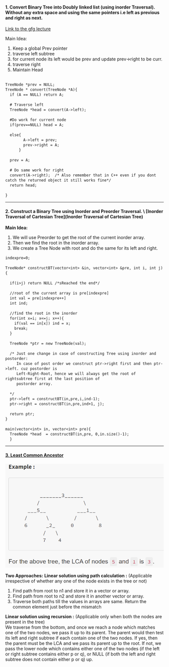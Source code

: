 #### 1. Convert Binary Tree into Doubly linked list (using inorder Traversal). Without any extra space and using the same pointers i.e left as previous and right as next.
[Link to the gfg lecture](https://practice.geeksforgeeks.org/tracks/DSASP-Tree/?batchId=154&tab=1)

Main Idea:
1. Keep a global Prev pointer
2. traverse left subtree
3. for current node its left would be prev and update prev->right to be curr.
4. traverse right
5. Maintain Head
```

TreeNode *prev = NULL;
TreeNode * convert(TreeNode *A){
  if (A == NULL) return A;
  
  # Traverse left
  TreeNode *head = convert(A->left);
  
  #Do work for current node
  if(prev==NULL) head = A;
  
  else{
        A->left = prev;
        prev->right = A;
      }
  
  prev = A;
  
  # Do same work for right
  convert(A->right);  /* Also remember that in C++ even if you dont catch the returned object it still works fine*/
  return head;
  
}
```

---


#### 2. Construct a Binary Tree using Inorder and Preorder Traversal. \ [Inorder Traversal of Cartesian Tree](Inorder Traversal of Cartesian Tree)
**Main Idea:**  
1. We will use Preorder to get the root of the current inorder array.
2. Then we find the root in the inorder array.
3. We create a Tree Node with root and do the same for its left and right.

```
indexpre=0;

TreeNode* constructBT(vector<int> &in, vector<int> &pre, int i, int j){
  
  if(i>j) return NULL /*sReached the end*/  
  
  //root of the current array is pre[indexpre]
  int val = pre[indexpre++]
  int ind;
  
  //find the root in the inorder
  for(int x=i; x<=j; x++){
    if(val == in[x]) ind = x;
    break;  
  } 
  
  TreeNode *ptr = new TreeNode(val);
  
  /* Just one change in case of constructing Tree using inorder and postorder:
     In case of post order we construct ptr->right first and then ptr->left. cuz postorder is
     Left-Right-Root, hence we will always get the root of rightsubtree first at the last position of 
     postorder array.
  
  */
  ptr->left = constructBT(in,pre,i,ind-1);
  ptr->right = constructBT(in,pre,ind+1, j);
  
  return ptr; 
}

main(vector<int> in, vector<int> pre){
  TreeNode *head  = constructBT(in,pre, 0,in.size()-1);
  }
```
---
#### [3. Least Common Ancestor](https://www.interviewbit.com/old/problems/least-common-ancestor/)
![lsa](https://github.com/bathejaakshay/Competitive-Problems-in-C-/blob/master/Images/lsa1.png?raw=true)
<!-- ![BM1](https://github.com/bathejaakshay/Competitive-Problems-in-C-/blob/master/Images/bm1.png?raw=true) -->
**Two Approaches:**
**Linear solution using path calculation :** (Applicable irrespective of whether any one of the node exists in the tree or not)  
1) Find path from root to n1 and store it in a vector or array.
2) Find path from root to n2 and store it in another vector or array.
3) Traverse both paths till the values in arrays are same. Return the common element just before the mismatch

**Linear solution using recursion :**  (Applicable only when both the nodes are present in the tree)  
We traverse from the bottom, and once we reach a node which matches one of the two nodes, we pass it up to its parent. The parent would then test its left and right subtree if each contain one of the two nodes. If yes, then the parent must be the LCA and we pass its parent up to the root. If not, we pass the lower node which contains either one of the two nodes (if the left or right subtree contains either p or q), or NULL (if both the left and right subtree does not contain either p or q) up.
